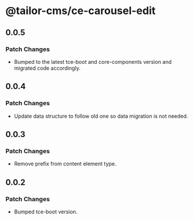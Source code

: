 # @tailor-cms/ce-carousel-edit

## 0.0.5

### Patch Changes

- Bumped to the latest tce-boot and core-components version and migrated code accordingly.

## 0.0.4

### Patch Changes

- Update data structure to follow old one so data migration is not needed.

## 0.0.3

### Patch Changes

- Remove prefix from content element type.

## 0.0.2

### Patch Changes

- Bumped tce-boot version.
